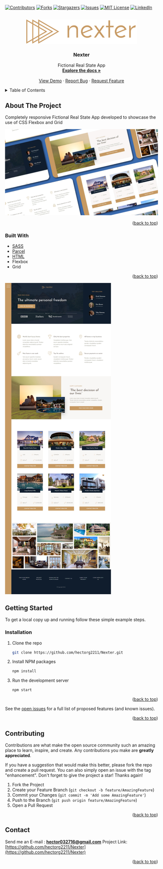 <div id="top"></div>

[![Contributors][contributors-shield]][contributors-url]
[![Forks][forks-shield]][forks-url]
[![Stargazers][stars-shield]][stars-url]
[![Issues][issues-shield]][issues-url]
[![MIT License][license-shield]][license-url]
[![LinkedIn][linkedin-shield]][linkedin-url]

<!-- PROJECT LOGO -->
<br />
<div align="center">
  <a href="https://github.com/hectorg2211/Nexter">
    <img src="img/logo.png" alt="Logo" height="80">
  </a>

<h3 align="center">Nexter</h3>

  <p align="center">
    Fictional Real State App
    <br />
    <a href="https://github.com/hectorg2211/Nexter"><strong>Explore the docs »</strong></a>
    <br />
    <br />
    <a href="https://Nexter-hector-app.netlify.app/">View Demo</a>
    ·
    <a href="https://github.com/hectorg2211/Nexter/issues">Report Bug</a>
    ·
    <a href="https://github.com/hectorg2211/Nexter/issues">Request Feature</a>
  </p>
</div>

<!-- TABLE OF CONTENTS -->
<details>
  <summary>Table of Contents</summary>
  <ol>
    <li>
      <a href="#about-the-project">About The Project</a>
      <ul>
        <li><a href="#built-with">Built With</a></li>
      </ul>
    </li>
    <li>
      <a href="#getting-started">Getting Started</a>
      <ul>
        <li><a href="#installation">Installation</a></li>
      </ul>
    </li>
    <li><a href="#contributing">Contributing</a></li>
    <li><a href="#contact">Contact</a></li>
  </ol>
</details>

<!-- ABOUT THE PROJECT -->

## About The Project
Completely responsive Fictional Real State App developed to showcase the use of CSS Flexbox and Grid

[![Nexter](https://github.com/hectorg2211/Nexter/blob/master/Nexter.jpg)](https://Nexter-hector-app.netlify.app/)


<p align="right">(<a href="#top">back to top</a>)</p>

### Built With

- [SASS](https://sass-lang.com/)
- [Parcel](https://parceljs.org/)
- [HTML](https://developer.mozilla.org/es/docs/Web/HTML)
- Flexbox
- Grid

<p align="right">(<a href="#top">back to top</a>)</p>

![Nexter](https://github.com/hectorg2211/Nexter/blob/master/Full%20nexter.jpeg)

<!-- GETTING STARTED -->

## Getting Started

To get a local copy up and running follow these simple example steps.

### Installation

1. Clone the repo
   ```sh
   git clone https://github.com/hectorg2211/Nexter.git
   ```
2. Install NPM packages
   ```sh
   npm install
   ```
3. Run the development server
   ```sh
   npm start
   ```

<p align="right">(<a href="#top">back to top</a>)</p>

See the [open issues](https://github.com/hectorg2211/Nexter/issues) for a full list of proposed features (and known issues).

<p align="right">(<a href="#top">back to top</a>)</p>

<!-- CONTRIBUTING -->

## Contributing

Contributions are what make the open source community such an amazing place to learn, inspire, and create. Any contributions you make are **greatly appreciated**.

If you have a suggestion that would make this better, please fork the repo and create a pull request. You can also simply open an issue with the tag "enhancement".
Don't forget to give the project a star! Thanks again!

1. Fork the Project
2. Create your Feature Branch (`git checkout -b feature/AmazingFeature`)
3. Commit your Changes (`git commit -m 'Add some AmazingFeature'`)
4. Push to the Branch (`git push origin feature/AmazingFeature`)
5. Open a Pull Request

<p align="right">(<a href="#top">back to top</a>)</p>

<!-- CONTACT -->

## Contact
Send me an E-mail : **hector032716@gmail.com**
Project Link: [https://github.com/hectorg2211/Nexter](https://github.com/hectorg2211/Nexter)

<p align="right">(<a href="#top">back to top</a>)</p>


<!-- MARKDOWN LINKS & IMAGES -->
<!-- https://www.markdownguide.org/basic-syntax/#reference-style-links -->

[contributors-shield]: https://img.shields.io/github/contributors/hectorg2211/Nexter.svg?style=for-the-badge
[contributors-url]: https://github.com/hectorg2211/Nexter/graphs/contributors
[forks-shield]: https://img.shields.io/github/forks/hectorg2211/Nexter.svg?style=for-the-badge
[forks-url]: https://github.com/hectorg2211/Nexter/network/members
[stars-shield]: https://img.shields.io/github/stars/hectorg2211/Nexter.svg?style=for-the-badge
[stars-url]: https://github.com/hectorg2211/Nexter/stargazers
[issues-shield]: https://img.shields.io/github/issues/hectorg2211/Nexter.svg?style=for-the-badge
[issues-url]: https://github.com/hectorg2211/Nexter/issues
[license-shield]: https://img.shields.io/github/license/hectorg2211/Nexter.svg?style=for-the-badge
[license-url]: https://github.com/hectorg2211/Nexter/blob/master/LICENSE.txt
[linkedin-shield]: https://img.shields.io/badge/-LinkedIn-black.svg?style=for-the-badge&logo=linkedin&colorB=555
[linkedin-url]: https://linkedin.com/in/hector-garcia-698002188
[product-screenshot]: images/screenshot.png
